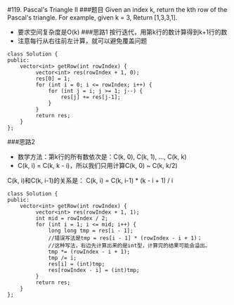 #119. Pascal's Triangle II
###题目
Given an index k, return the kth row of the Pascal's triangle.
For example, given k = 3,
Return [1,3,3,1].
 - 要求空间复杂度是O(k)
###思路1
按行迭代，用第k行的数计算得到k+1行的数
 - 注意每行从右往前左计算，就可以避免覆盖问题
```
class Solution {
public:
    vector<int> getRow(int rowIndex) {
         vector<int> res(rowIndex + 1, 0);
         res[0] = 1;
         for (int i = 0; i <= rowIndex; i++) {
             for (int j = i; j >= 1; j--) {
                 res[j] += res[j-1];
             }
         }
         return res;
    }
};
```
###思路2
 - 数学方法：第k行的所有数依次是：C(k, 0), C(k, 1), ..., C(k, k)
 - C(k, i) = C(k, k - i)，所以我们只用计算C(k, 0) ~ C(k, k/2)
 
C(k, i)和C(k, i-1)的关系是：
C(k, i) = C(k, i-1) * (k - i + 1) / i
```
class Solution {
public:
    vector<int> getRow(int rowIndex) {
         vector<int> res(rowIndex + 1, 1);
         int mid = rowIndex / 2;
         for (int i = 1; i <= mid; i++) {
             long long tmp = res[i - 1];
			 //错误写法是tmp = res[i - 1] * (rowIndex - i + 1)；
			 //这种写法，右边先计算出来的是int型，计算完的结果可能会溢出。
             tmp *= (rowIndex - i + 1);
             tmp /= i;
             res[i] = (int)tmp;
             res[rowIndex - i] = (int)tmp;
         }
         return res;
    }
};
```
